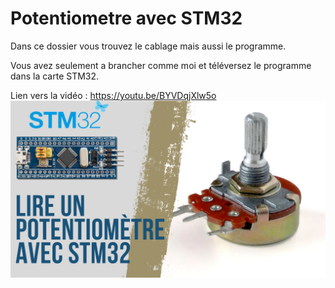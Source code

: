 # Potentiometre avec STM32
Dans ce dossier vous trouvez le cablage mais aussi le programme.

Vous avez seulement a brancher comme moi et téléversez le programme dans la carte STM32.

Lien vers la vidéo : https://youtu.be/BYVDqjXlw5o
![alt text](https://github.com/electrocodeur/potentiometre_stm32/blob/main/mini_stm.png?raw=true)
